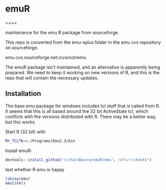 # emuR
====

maintenance for the emu R package from sourceforge.

This repo is converted from the emu-splus folder in the emu cvs repository on 
sourceforge. 

emu.cvs.sourceforge.net:/cvsroot/emu

The emuR package isn't maintained, and an alternative is apparently being prepared. We need to keep it working
on new versions of R, and this is the repo that will contain the necessary updates.

## Installation

The base emu package for windows includes tcl stuff that is called
from R. It seems that this is all based around the 32 bit ActiveState
tcl, which conflicts with the versions distributed with R. There may
be a better way, but this works.

Start R (32 bit) with

``` bash
MY_TCLTK=c:/Programs/Emu2.3/bin
```

Install emuR:

```r
devtools::install_github("richardbeare/emuR/emu", refs="rchecks")
```
test whether R emu is happy

```r
libray(emu)
emulink()
```
